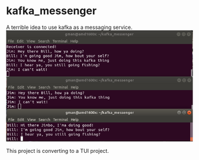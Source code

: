 # kafka_messenger
A terrible idea to use kafka as a messaging service. 
![alt text](demo_windows.png)

This project is converting to a TUI project.
